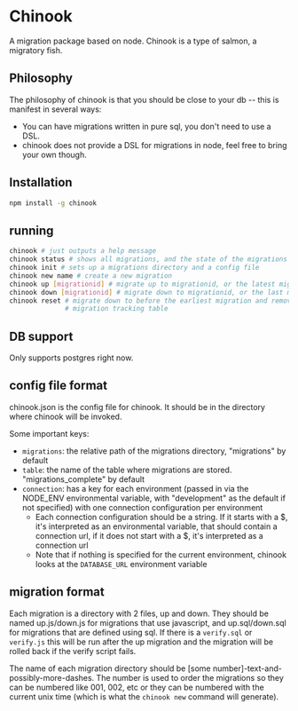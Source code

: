Chinook
=======

A migration package based on node. Chinook is a type of salmon, a migratory fish.

## Philosophy

The philosophy of chinook is that you should be close to your db -- this is
manifest in several ways:

* You can have migrations written in pure sql, you don't need to use a DSL.
* chinook does not provide a DSL for migrations in node, feel free to bring your
  own though.

## Installation

```sh
npm install -g chinook
```

## running

```sh
chinook # just outputs a help message
chinook status # shows all migrations, and the state of the migrations
chinook init # sets up a migrations directory and a config file
chinook new name # create a new migration
chinook up [migrationid] # migrate up to migrationid, or the latest migration
chinook down [migrationid] # migrate down to migrationid, or the last migration
chinook reset # migrate down to before the earliest migration and remove
              # migration tracking table
```

## DB support

Only supports postgres right now.

## config file format

chinook.json is the config file for chinook. It should be in the directory where
chinook will be invoked.

Some important keys:

* ```migrations```: the relative path of the migrations directory, "migrations"
  by default
* ```table```: the name of the table where migrations are stored. "migrations_complete"
  by default
* ```connection```: has a key for each environment (passed in via the NODE_ENV
  environmental variable, with "development" as the default if not specified) with
  one connection configuration per environment
  * Each connection configuration should be a string. If it starts with a $,
    it's interpreted as an environmental variable, that should contain a connection
    url, if it does not start with a $, it's interpreted as a connection url
  * Note that if nothing is specified for the current environment, chinook looks
    at the ```DATABASE_URL``` environment variable

## migration format

Each migration is a directory with 2 files, up and down. They should be named
up.js/down.js for migrations that use javascript, and up.sql/down.sql for migrations
that are defined using sql. If there is a ```verify.sql``` or ```verify.js``` this 
will be run after the up migration and the migration will be rolled back if the verify 
script fails.

The name of each migration directory should be [some number]-text-and-possibly-more-dashes.
The number is used to order the migrations so they can be numbered like 001, 002, etc
or they can be numbered with the current unix time (which is what the ```chinook new``` 
command will generate).
